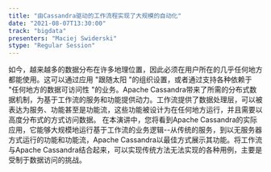 ```yaml
---
title: "由Cassandra驱动的工作流程实现了大规模的自动化"
date: "2021-08-07T13:30:00" 
track: "bigdata"
presenters: "Maciej Swiderski"
stype: "Regular Session"
---
```

如今，越来越多的数据分布在许多地理位置，因此必须在用户所在的几乎任何地方都能使用。这可以通过应用 "跟随太阳 "的组织设置，或者通过支持各种依赖于 "任何地方的数据可访问性 "的业务。Apache Cassandra带来了所需的分布式数据机制，为基于工作流的服务和功能提供动力。工作流提供了数据处理层，可以被表达为服务、功能甚至是功能流，这些功能被设计为在任何地方运行，并且需要以高度分布式的方式访问数据。
 在本演讲中，您将看到Apache Cassandra的实际应用，它能够大规模地运行基于工作流的业务逻辑--从传统的服务，到以无服务器方式运行的功能和功能流，Apache Cassandra以最佳方式展示其功能。将工作流与Apache Cassandra结合起来，可以实现传统方法无法实现的各种用例，主要是受制于数据访问的挑战。